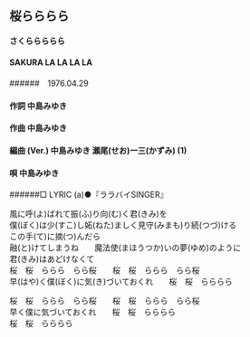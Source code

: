 ## 桜らららら
#### さくららららら
#### SAKURA LA LA LA LA
######　1976.04.29


#### 作詞        中島みゆき
#### 作曲        中島みゆき
#### 編曲 (Ver.) 中島みゆき 瀬尾(せお)一三(かずみ) (1)
#### 唄          中島みゆき
######□ LYRIC (a)●『ララバイSINGER』

風に呼(よ)ばれて振(ふ)り向(む)く君(きみ)を  
僕(ぼく)は少(すこ)し妬(ねた)ましく見守(みまも)り続(つづ)ける  
この手(て)に摘(つ)んだら  
融(と)けてしまうね　　魔法使(まほうつか)いの夢(ゆめ)のように  
君(きみ)はあどけなくて  
桜　桜　ららら　らら桜　　桜　桜　ららら　らら桜  
早(はや)く僕(ぼく)に気(き)づいておくれ　　桜　桜　らららら  

桜　桜　ららら　らら桜　　桜　桜　ららら　らら桜  
早く僕に気づいておくれ　　桜　桜　らららら  
桜　桜　らららら  
